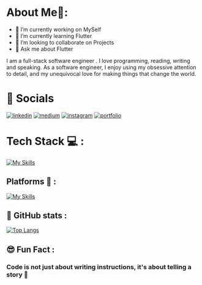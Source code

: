 # About Me🎯:

- 🔭 I’m currently working on MySelf
- 🌱 I’m currently learning Flutter
- 👯 I’m looking to collaborate on Projects
- 💬 Ask me about Flutter

I am a full-stack software engineer .
 I love programming, reading, writing and speaking.
As a software engineer, I enjoy using my obsessive attention to detail, and my unequivocal love for making things that change the world.

# 🔗 Socials

[![linkedin](https://img.shields.io/badge/linkedin-0A66C2?style=for-the-badge&logo=linkedin&logoColor=white)](https://www.linkedin.com/in/paras-sharma-a216a5275/)
[![medium](https://img.shields.io/badge/Medium-000?style=for-the-badge&logo=medium&logoColor=white)](https://medium.com/@paras.influxinfotech)
[![instagram](https://img.shields.io/badge/Instagram-white?style=for-the-badge&logo=instagram)](https://www.instagram.com/paras__sharma012/)
[![portfolio](https://img.shields.io/badge/Portfolio-grey?style=for-the-badge&logo=portfolio)](https://parasdev.netlify.app/)

# Tech Stack 💻 : 

[![My Skills](https://skillicons.dev/icons?i=html,css,flutter,java,mysql,dart,firebase,cpp,fastapi,js,mongodb,nodejs)](https://skillicons.dev)


## Platforms 👾 :
[![My Skills](https://skillicons.dev/icons?i=androidstudio,ps,idea,vscode,visualstudio,postman)](https://skillicons.dev)

## 🧾 GitHub stats :

[![Top Langs](https://github-readme-stats.vercel.app/api/top-langs/?username=CodingWithParas)](https://github.com/CodingWithParas/github-readme-stats)

## 😎 Fun Fact :

### Code is not just about writing instructions, it's about telling a story 🎫
